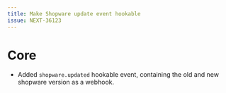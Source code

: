 ```yaml
---
title: Make Shopware update event hookable
issue: NEXT-36123
---
```

# Core
* Added `shopware.updated` hookable event, containing the old and new shopware version as a webhook.
